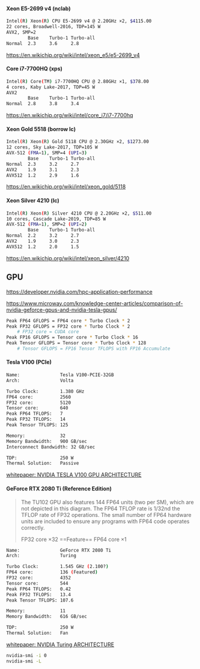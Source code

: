 #### Xeon E5-2699 v4 (nclab)

```bash
Intel(R) Xeon(R) CPU E5-2699 v4 @ 2.20GHz ×2, $4115.00
22 cores, Broadwell-2016, TDP=145 W
AVX2, SMP=2
		Base	Turbo-1	Turbo-all
Normal	2.3		3.6		2.8
```

https://en.wikichip.org/wiki/intel/xeon_e5/e5-2699_v4



#### Core i7-7700HQ (xps)

```bash
Intel(R) Core(TM) i7-7700HQ CPU @ 2.80GHz ×1, $378.00
4 cores, Kaby Lake-2017, TDP=45 W
AVX2
		Base	Turbo-1	Turbo-all
Normal	2.8		3.8		3.4
```

https://en.wikichip.org/wiki/intel/core_i7/i7-7700hq



#### Xeon Gold 5518 (borrow lc)

```bash
Intel(R) Xeon(R) Gold 5118 CPU @ 2.30GHz ×2, $1273.00
12 cores, Sky Lake-2017, TDP=105 W
AVX-512 (FMA=1), SMP=4 (UPI=3)
		Base	Turbo-1	Turbo-all
Normal	2.3		3.2		2.7
AVX2	1.9		3.1		2.3
AVX512	1.2		2.9		1.6
```

https://en.wikichip.org/wiki/intel/xeon_gold/5118



#### Xeon Silver 4210 (lc)

```bash
Intel(R) Xeon(R) Silver 4210 CPU @ 2.20GHz ×2, $511.00
10 cores, Cascade Lake-2019, TDP=85 W
AVX-512 (FMA=1), SMP=2 (UPI=2)
		Base	Turbo-1	Turbo-all
Normal	2.2		3.2		2.7
AVX2	1.9		3.0		2.3
AVX512	1.2		2.0		1.5
```

https://en.wikichip.org/wiki/intel/xeon_silver/4210



## GPU

https://developer.nvidia.com/hpc-application-performance

https://www.microway.com/knowledge-center-articles/comparison-of-nvidia-geforce-gpus-and-nvidia-tesla-gpus/



```bash
Peak FP64 GFLOPS = FP64 core * Turbo Clock * 2
Peak FP32 GFLOPS = FP32 core * Turbo Clock * 2
	# FP32 core = CUDA core
Peak FP16 GFLOPS = Tensor core * Turbo Clock * 16
Peak Tensor GFLOPS = Tensor core * Turbo Clock * 128
	# Tensor GFLOPS = FP16 Tensor TFLOPS with FP16 Accumulate 
```



#### Tesla V100 (PCIe)

```bash
Name:				Tesla V100-PCIE-32GB
Arch:				Volta

Turbo Clock:		1.380 GHz
FP64 core:			2560
FP32 core:			5120
Tensor core:		640
Peak FP64 TFLOPS:	7 
Peak FP32 TFLOPS:	14 
Peak Tensor TFLOPS:	125

Memory:				32
Memory Bandwidth:	900 GB/sec
Interconnect Bandwidth:	32 GB/sec

TDP:				250 W
Thermal Solution:	Passive
```

[whitepaper: NVIDIA TESLA V100 GPU ARCHITECTURE](https://images.nvidia.com/content/volta-architecture/pdf/volta-architecture-whitepaper.pdf)



#### GeForce RTX 2080 Ti (Reference Edition)

> The TU102 GPU also features 144 FP64 units (two per SM), which are not depicted in this diagram. The FP64 TFLOP rate is 1/32nd the TFLOP rate of FP32 operations. The small number of FP64 hardware units are included to ensure any programs with FP64 code operates correctly.
>
> FP32 core ×32 ==Feature== FP64 core ×1

```bash
Name:				GeForce RTX 2080 Ti
Arch:				Turing

Turbo Clock:		1.545 GHz (2.100?)
FP64 core:			136 (Featured)
FP32 core:			4352
Tensor core:		544
Peak FP64 TFLOPS:	0.42
Peak FP32 TFLOPS:	13.4
Peak Tensor TFLOPS:	107.6

Memory:				11
Memory Bandwidth:	616 GB/sec

TDP:				250 W
Thermal Solution:	Fan
```

[whitepaper: NVIDIA Turing ARCHITECTURE](https://www.nvidia.com/content/dam/en-zz/Solutions/design-visualization/technologies/turing-architecture/NVIDIA-Turing-Architecture-Whitepaper.pdf)



```bash
nvidia-smi -i 0
nvidia-smi -L


```

